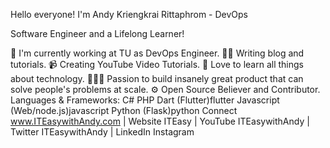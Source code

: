 Hello everyone! I'm Andy Kriengkrai Rittaphrom - DevOps

Software Engineer and a Lifelong Learner!

📱 I'm currently working at TU as DevOps Engineer.
✍🏻 Writing blog and tutorials.
📹 Creating YouTube Video Tutorials.
📖 Love to learn all things about technology.
👷🏻‍♂️ Passion to build insanely great product that can solve people's problems at scale.
⚙ Open Source Believer and Contributor.
Languages & Frameworks:
C#
PHP
Dart (Flutter)flutter
Javascript (Web/node.js)javascript
Python (Flask)python
Connect
www.ITEasywithAndy.com | Website
ITEasy | YouTube
ITEasywithAndy | Twitter
ITEasywithAndy | LinkedIn
Instagram
